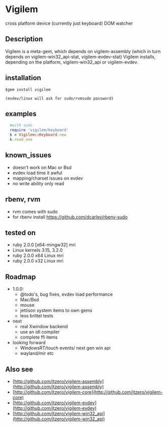 # Vigilem
  cross platform device (currently just keyboard) DOM watcher

## Description
  Vigilem is a meta-gem, which depends on vigilem-assembly (which in turn depends on vigilem-win32_api-stat, vigilem-evdev-stat)
  Vigilem installs, depending on the platform, vigilem-win32_api or vigilem-evdev.
  
## installation
    $gem install vigilem
    
    (evdev/linux will ask for sudo/rvmsudo password)
    
## examples
```ruby
  #with sudo
  require 'vigilem/keyboard'
  k = Vigilem::Keyboard.new
  k.read_one
```

## known_issues
   - doesn't work on Mac or Bsd
   - evdev load time it awful
   - mapping/charset issues on evdev
   - no write ability only read
   
## rbenv, rvm
   - rvm comes with sudo
   - for rbenv install https://github.com/dcarley/rbenv-sudo
   
## tested on
   - ruby 2.0.0 [x64-mingw32] mri
   - Linux kernels 3.15, 3.2.0
   - ruby 2.0.0 x64 Linux mri
   - ruby 2.0.0 x32 Linux mri

## Roadmap
 + 1.0.0:
   - @todo's, bug fixes, evdev load performance
   - Mac/Bsd
   - mouse
   - jettison system items to own gems
   - less brittel tests
 + next
   - real Xwindow backend
   - use an idl compiler
   - complete ffi items
 + looking forward
   - WindowsRT/touch events/ next gen win api
   - wayland/mir etc

## Also see

* [http://github.com/jtzero/vigilem-assembly](http://github.com/jtzero/vigilem-assembly)
* [http://github.com/jtzero/vigilem-core](http://github.com/jtzero/vigilem-core)
* [http://github.com/jtzero/vigilem-evdev](http://github.com/jtzero/vigilem-evdev)
* [http://github.com/jtzero/vigilem-win32_api](http://github.com/jtzero/vigilem-win32_api)
